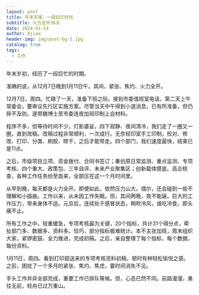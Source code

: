 ```yaml
---
layout: post
title: 年末岁尾，一段巨忙时光
subtitle: 火力全开36天
date: 2024-01-14
author: Ajiao
header-img: img/post-bg-1.jpg
catalog: true
tags:
  - 工作
---
```

年末岁初，经历了一段巨忙的时期。

准确的说，从12月7日晚到1月11日午。其间，紧张、焦灼、火力全开。

12月7日，周四。忙碌了一天，准备下班之际。接到市委值班室电话，第二天上午常委会，要审议先行区实施方案。尽管当天中午得到小道消息，已有所准备，但仍猝不及防。遂带魏博士至市委连夜加班印制上会材料。

程序不多，但等待时间不少。灯影婆娑，四下寂静、夜间清冷，我们走了一圈又一圈，直到改稿。改稿过程非常顺利，一次成行。无奈轻印室手工印制，校对、修改、打印、分类、刷胶、晾干，之后才能带走。四个部门，我们速度最快，结束已是11点。

之后，市级项目立项、资金拨付、合同书签订；秦创原日常监测、重点监测、专项考核、四个重大、政策包、三年自评、未来产业聚集区；创新载体摸底、高企核查，各种工作任务纷至沓来，全部压在这一个月时间里。

从早到晚，每天都是火力全开。即便如此，依然压力山大。偶尔，还会碰到一些不理解和小插曲。工作以来，从未因工作失眠。但，其间两晚，夜不能寐。巨大的工作压力，带来身体不适。元旦后，连续处于感冒状态，稍吹冷风，或吃冷食，即头痛不止。

所有工作之中，轻重缓急，专项考核最为关键，20个指标，共计31个得分点，牵扯部门多、数据多、资料多。恰巧，部分指标极难统计。本不主张加班，周末组织大家，紧锣密鼓、全力推进，完成初稿。之后，亲自整理了每个指标，每个数据，每份资料。

1月11日，周四。看到打印部送来的专项考核资料初稿，顿时有种轻松愉悦之感。之前，困扰了一个多月的紧张、焦灼、焦虑，霎时间消失不见。

手头工作并非全部完成，重要工作已排队等候。但，心态已然不同。前路漫漫，勇往无前，轻舟已过万重山。
